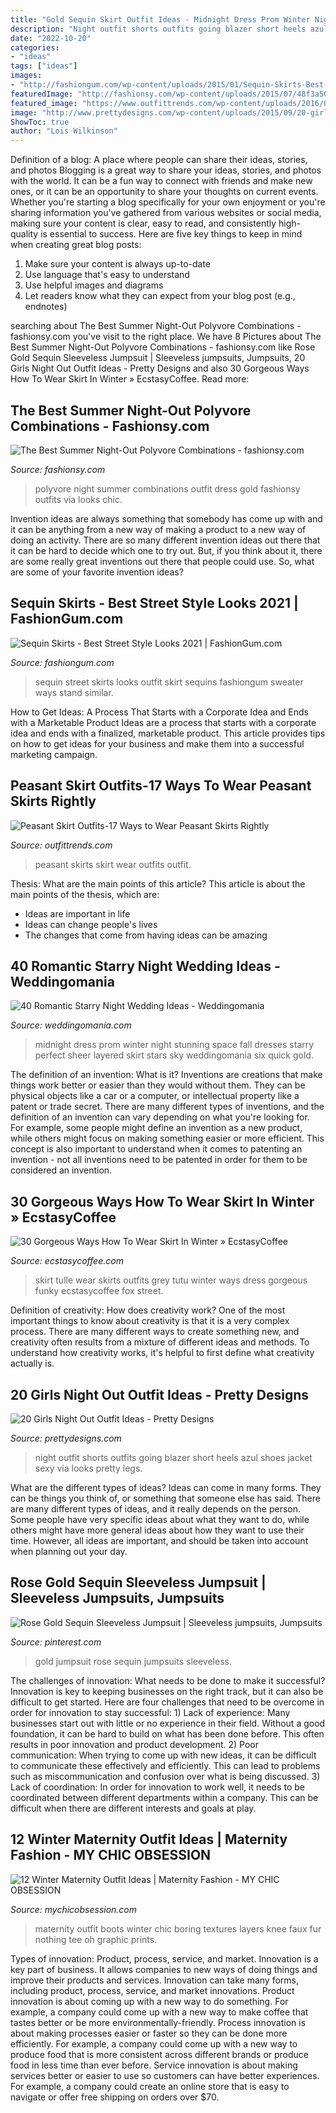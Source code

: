 ```yaml
---
title: "Gold Sequin Skirt Outfit Ideas - Midnight Dress Prom Winter Night Stunning Space Fall Dresses Starry Perfect Sheer Layered Skirt Stars Sky Weddingomania Six Quick Gold"
description: "Night outfit shorts outfits going blazer short heels azul shoes jacket sexy via looks pretty legs"
date: "2022-10-20"
categories:
- "ideas"
tags: ["ideas"]
images:
- "http://fashiongum.com/wp-content/uploads/2015/01/Sequin-Skirts-Best-Street-Style-Looks-15.png"
featuredImage: "http://fashionsy.com/wp-content/uploads/2015/07/48f3a50fc15b9c26bc84f4a777c9d9b8-600x1024.jpg"
featured_image: "https://www.outfittrends.com/wp-content/uploads/2016/06/peasant-skirt-outfit-ideas-1.jpg"
image: "http://www.prettydesigns.com/wp-content/uploads/2015/09/20-girls-night-out-outfit-ideas3.jpg"
ShowToc: true
author: "Lois Wilkinson"
---
```



Definition of a blog: A place where people can share their ideas, stories, and photos
Blogging is a great way to share your ideas, stories, and photos with the world. It can be a fun way to connect with friends and make new ones, or it can be an opportunity to share your thoughts on current events. Whether you're starting a blog specifically for your own enjoyment or you're sharing information you've gathered from various websites or social media, making sure your content is clear, easy to read, and consistently high-quality is essential to success. Here are five key things to keep in mind when creating great blog posts: 
1. Make sure your content is always up-to-date 
2. Use language that's easy to understand 
3. Use helpful images and diagrams 
4. Let readers know what they can expect from your blog post (e.g., endnotes) 

	

		
searching about The Best Summer Night-Out Polyvore Combinations - fashionsy.com you've visit to the right place. We have 8 Pictures about The Best Summer Night-Out Polyvore Combinations - fashionsy.com like Rose Gold Sequin Sleeveless Jumpsuit | Sleeveless jumpsuits, Jumpsuits, 20 Girls Night Out Outfit Ideas - Pretty Designs and also 30 Gorgeous Ways How To Wear Skirt In Winter » EcstasyCoffee. Read more:
		
    
## The Best Summer Night-Out Polyvore Combinations - Fashionsy.com

<img loading=lazy src="http://fashionsy.com/wp-content/uploads/2015/07/48f3a50fc15b9c26bc84f4a777c9d9b8-600x1024.jpg" onerror="this.onerror=null;this.src='https://tse4.mm.bing.net/th?id=OIP.3BYQ_Nd3uc-bE6tv_bEiVgHaMo&amp;pid=15.1';" alt="The Best Summer Night-Out Polyvore Combinations - fashionsy.com">

_Source: fashionsy.com_

>polyvore night summer combinations outfit dress gold fashionsy outfits via looks chic. 

	

Invention ideas are always something that somebody has come up with and it can be anything from a new way of making a product to a new way of doing an activity. There are so many different invention ideas out there that it can be hard to decide which one to try out. But, if you think about it, there are some really great inventions out there that people could use. So, what are some of your favorite invention ideas?

    
## Sequin Skirts - Best Street Style Looks 2021 | FashionGum.com

<img loading=lazy src="http://fashiongum.com/wp-content/uploads/2015/01/Sequin-Skirts-Best-Street-Style-Looks-15.png" onerror="this.onerror=null;this.src='https://tse1.mm.bing.net/th?id=OIP.pSbx6RXQsfuK0Fhxq6QOfgHaOO&amp;pid=15.1';" alt="Sequin Skirts - Best Street Style Looks 2021 | FashionGum.com">

_Source: fashiongum.com_

>sequin street skirts looks outfit skirt sequins fashiongum sweater ways stand similar. 

	

How to Get Ideas: A Process That Starts with a Corporate Idea and Ends with a Marketable Product
Ideas are a process that starts with a corporate idea and ends with a finalized, marketable product. This article provides tips on how to get ideas for your business and make them into a successful marketing campaign.

    
## Peasant Skirt Outfits-17 Ways To Wear Peasant Skirts Rightly

<img loading=lazy src="https://www.outfittrends.com/wp-content/uploads/2016/06/peasant-skirt-outfit-ideas-1.jpg" onerror="this.onerror=null;this.src='https://tse3.mm.bing.net/th?id=OIP.t6INuCYkcpjgYze6U45-_gHaLH&amp;pid=15.1';" alt="Peasant Skirt Outfits-17 Ways to Wear Peasant Skirts Rightly">

_Source: outfittrends.com_

>peasant skirts skirt wear outfits outfit. 

	

Thesis: What are the main points of this article?
This article is about the main points of the thesis, which are: 
- Ideas are important in life
- Ideas can change people's lives
- The changes that come from having ideas can be amazing

    
## 40 Romantic Starry Night Wedding Ideas - Weddingomania

<img loading=lazy src="https://i.weddingomania.com/2017/06/03-midnight-blue-shining-wedding-dress-with-a-layered-skirt-and-black-stripes.jpg" onerror="this.onerror=null;this.src='https://tse2.mm.bing.net/th?id=OIP.3tzzEHwLooCm_hZkLXN5sAHaLH&amp;pid=15.1';" alt="40 Romantic Starry Night Wedding Ideas - Weddingomania">

_Source: weddingomania.com_

>midnight dress prom winter night stunning space fall dresses starry perfect sheer layered skirt stars sky weddingomania six quick gold. 

	

The definition of an invention: What is it?
Inventions are creations that make things work better or easier than they would without them. They can be physical objects like a car or a computer, or intellectual property like a patent or trade secret. There are many different types of inventions, and the definition of an invention can vary depending on what you're looking for. For example, some people might define an invention as a new product, while others might focus on making something easier or more efficient. This concept is also important to understand when it comes to patenting an invention - not all inventions need to be patented in order for them to be considered an invention.

    
## 30 Gorgeous Ways How To Wear Skirt In Winter » EcstasyCoffee

<img loading=lazy src="https://i2.wp.com/www.ecstasycoffee.com/wp-content/uploads/2016/10/Skirt-Street-Style-10.jpg" onerror="this.onerror=null;this.src='https://tse2.mm.bing.net/th?id=OIP._vk_I9csduvoWEZpsTnzBgHaLE&amp;pid=15.1';" alt="30 Gorgeous Ways How To Wear Skirt In Winter » EcstasyCoffee">

_Source: ecstasycoffee.com_

>skirt tulle wear skirts outfits grey tutu winter ways dress gorgeous funky ecstasycoffee fox street. 

	

Definition of creativity: How does creativity work?
One of the most important things to know about creativity is that it is a very complex process. There are many different ways to create something new, and creativity often results from a mixture of different ideas and methods. To understand how creativity works, it's helpful to first define what creativity actually is.

    
## 20 Girls Night Out Outfit Ideas - Pretty Designs

<img loading=lazy src="http://www.prettydesigns.com/wp-content/uploads/2015/09/20-girls-night-out-outfit-ideas3.jpg" onerror="this.onerror=null;this.src='https://tse2.mm.bing.net/th?id=OIP.dxaUj_Sr-APhPskjKBnHPQAAAA&amp;pid=15.1';" alt="20 Girls Night Out Outfit Ideas - Pretty Designs">

_Source: prettydesigns.com_

>night outfit shorts outfits going blazer short heels azul shoes jacket sexy via looks pretty legs. 

	

What are the different types of ideas?
Ideas can come in many forms. They can be things you think of, or something that someone else has said. There are many different types of ideas, and it really depends on the person. Some people have very specific ideas about what they want to do, while others might have more general ideas about how they want to use their time. However, all ideas are important, and should be taken into account when planning out your day.

    
## Rose Gold Sequin Sleeveless Jumpsuit | Sleeveless Jumpsuits, Jumpsuits

<img loading=lazy src="https://i.pinimg.com/736x/3a/19/ef/3a19ef341c1758f138f49c1e29f613bb.jpg" onerror="this.onerror=null;this.src='https://tse3.mm.bing.net/th?id=OIP.M3hPdXcDn61h9OwFSvNatwHaLG&amp;pid=15.1';" alt="Rose Gold Sequin Sleeveless Jumpsuit | Sleeveless jumpsuits, Jumpsuits">

_Source: pinterest.com_

>gold jumpsuit rose sequin jumpsuits sleeveless. 

	

The challenges of innovation: What needs to be done to make it successful?
Innovation is key to keeping businesses on the right track, but it can also be difficult to get started. Here are four challenges that need to be overcome in order for innovation to stay successful: 1) Lack of experience: Many businesses start out with little or no experience in their field. Without a good foundation, it can be hard to build on what has been done before. This often results in poor innovation and product development. 2) Poor communication: When trying to come up with new ideas, it can be difficult to communicate these effectively and efficiently. This can lead to problems such as miscommunication and confusion over what is being discussed. 3) Lack of coordination: In order for innovation to work well, it needs to be coordinated between different departments within a company. This can be difficult when there are different interests and goals at play.

    
## 12 Winter Maternity Outfit Ideas | Maternity Fashion - MY CHIC OBSESSION

<img loading=lazy src="https://i0.wp.com/www.mychicobsession.com/wp-content/uploads/2018/02/maternity-style-3.jpg?resize=3648%2C5472" onerror="this.onerror=null;this.src='https://tse4.mm.bing.net/th?id=OIP.go7nJLh5KiLDeMI7v6YQegHaLH&amp;pid=15.1';" alt="12 Winter Maternity Outfit Ideas | Maternity Fashion - MY CHIC OBSESSION">

_Source: mychicobsession.com_

>maternity outfit boots winter chic boring textures layers knee faux fur nothing tee oh graphic prints. 

	

Types of innovation: Product, process, service, and market.
Innovation is a key part of business. It allows companies to new ways of doing things and improve their products and services. Innovation can take many forms, including product, process, service, and market innovations. 
Product innovation is about coming up with a new way to do something. For example, a company could come up with a new way to make coffee that tastes better or be more environmentally-friendly. Process innovation is about making processes easier or faster so they can be done more efficiently. For example, a company could come up with a new way to produce food that is more consistent across different brands or produce food in less time than ever before. Service innovation is about making services better or easier to use so customers can have better experiences. For example, a company could create an online store that is easy to navigate or offer free shipping on orders over $70.

